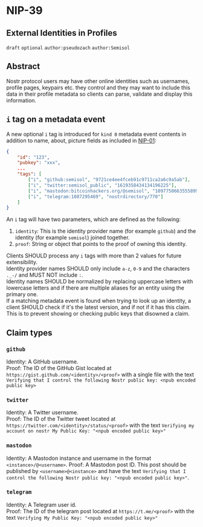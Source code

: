 NIP-39
======

External Identities in Profiles
-------------------------------

`draft` `optional` `author:pseudozach` `author:Semisol`

## Abstract

Nostr protocol users may have other online identities such as usernames, profile pages, keypairs etc. they control and they may want to include this data in their profile metadata so clients can parse, validate and display this information.

## `i` tag on a metadata event

A new optional `i` tag is introduced for `kind 0` metadata event contents in addition to name, about, picture fields as included in [NIP-01](https://github.com/nostr-protocol/nips/blob/master/01.md):
```json
{
    "id": "123",
    "pubkey": "xxx",
    ...
    "tags": [
        ["i", "github:semisol", "9721ce4ee4fceb91c9711ca2a6c9a5ab"],
        ["i", "twitter:semisol_public", "1619358434134196225"],
        ["i", "mastodon:bitcoinhackers.org/@semisol", "109775066355589974"]
        ["i", "telegram:1087295469", "nostrdirectory/770"]
    ]
}
```

An `i` tag will have two parameters, which are defined as the following:
1. `identity`: This is the identity provider name (for example `github`) and the identity  (for example `semisol`) joined together.
2. `proof`: String or object that points to the proof of owning this identity.

Clients SHOULD process any `i` tags with more than 2 values for future extensibility.  
Identity provider names SHOULD only include `a-z`, `0-9` and the characters `._-/` and MUST NOT include `:`.  
Identity names SHOULD be normalized by replacing uppercase letters with lowercase letters and if there are multiple aliases for an entity using the primary one.  
If a matching metadata event is found when trying to look up an identity, a client SHOULD check if it's the latest version, and if not if it has this claim. This is to prevent showing or checking public keys that disowned a claim.

## Claim types

### `github`

Identity: A GitHub username.  
Proof: The ID of the GitHub Gist located at `https://gist.github.com/<identity>/<proof>` with a single file with the text `Verifying that I control the following Nostr public key: <npub encoded public key>`

### `twitter`

Identity: A Twitter username.  
Proof: The ID of the Twitter tweet located at `https://twitter.com/<identity>/status/<proof>` with the text `Verifying my account on nostr My Public Key: "<npub encoded public key>"`

### `mastodon`

Identity: A Mastodon instance and username in the format `<instance>/@<username>`.
Proof: A Mastodon post ID. This post should be published by `<username>@<instance>` and have the text `Verifying that I control the following Nostr public key: "<npub encoded public key>"`.

### `telegram`

Identity: A Telegram user id.  
Proof: The ID of the telegram post located at `https://t.me/<proof>` with the text `Verifying My Public Key: "<npub encoded public key>"`